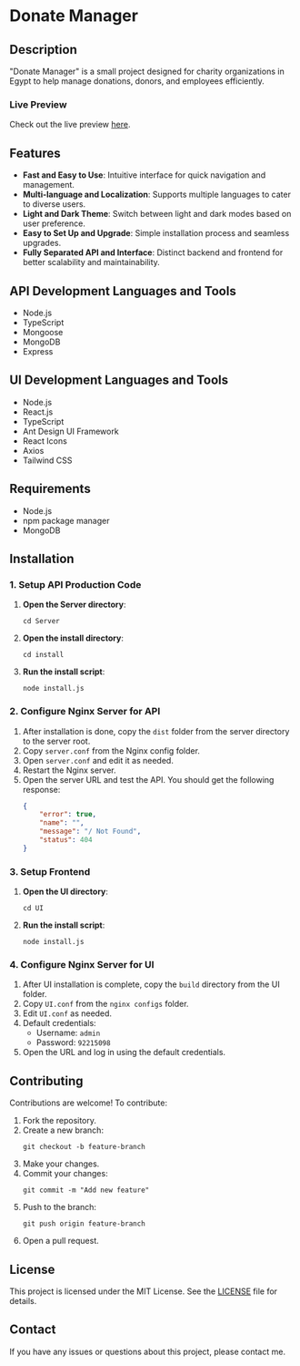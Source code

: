 # Donate Manager

## Description

"Donate Manager" is a small project designed for charity organizations in Egypt to help manage donations, donors, and employees efficiently.

### Live Preview

Check out the live preview [here](https://drive.google.com/file/d/1FrkdWnMb4e1Pxr08sI7HkSBaYy2iUoZc/view?usp=drive_link).

## Features

- **Fast and Easy to Use**: Intuitive interface for quick navigation and management.
- **Multi-language and Localization**: Supports multiple languages to cater to diverse users.
- **Light and Dark Theme**: Switch between light and dark modes based on user preference.
- **Easy to Set Up and Upgrade**: Simple installation process and seamless upgrades.
- **Fully Separated API and Interface**: Distinct backend and frontend for better scalability and maintainability.

## API Development Languages and Tools

- Node.js
- TypeScript
- Mongoose
- MongoDB
- Express

## UI Development Languages and Tools

- Node.js
- React.js
- TypeScript
- Ant Design UI Framework
- React Icons
- Axios
- Tailwind CSS

## Requirements

- Node.js
- npm package manager
- MongoDB

## Installation

### 1. Setup API Production Code

1. **Open the Server directory**:
    ```shell
    cd Server
    ```
2. **Open the install directory**:
    ```shell
    cd install
    ```
3. **Run the install script**:
    ```shell
    node install.js
    ```

### 2. Configure Nginx Server for API

1. After installation is done, copy the `dist` folder from the server directory to the server root.
2. Copy `server.conf` from the Nginx config folder.
3. Open `server.conf` and edit it as needed.
4. Restart the Nginx server.
5. Open the server URL and test the API. You should get the following response:
    ```json
    {
        "error": true,
        "name": "",
        "message": "/ Not Found",
        "status": 404
    }
    ```

### 3. Setup Frontend

1. **Open the UI directory**:
    ```shell
    cd UI
    ```
2. **Run the install script**:
    ```shell
    node install.js
    ```

### 4. Configure Nginx Server for UI

1. After UI installation is complete, copy the `build` directory from the UI folder.
2. Copy `UI.conf` from the `nginx configs` folder.
3. Edit `UI.conf` as needed.
4. Default credentials:
    - Username: `admin`
    - Password: `92215098`
5. Open the URL and log in using the default credentials.

## Contributing

Contributions are welcome! To contribute:

1. Fork the repository.
2. Create a new branch:
    ```shell
    git checkout -b feature-branch
    ```
3. Make your changes.
4. Commit your changes:
    ```shell
    git commit -m "Add new feature"
    ```
5. Push to the branch:
    ```shell
    git push origin feature-branch
    ```
6. Open a pull request.

## License

This project is licensed under the MIT License. See the [LICENSE](LICENSE) file for details.

## Contact

If you have any issues or questions about this project, please contact me.
